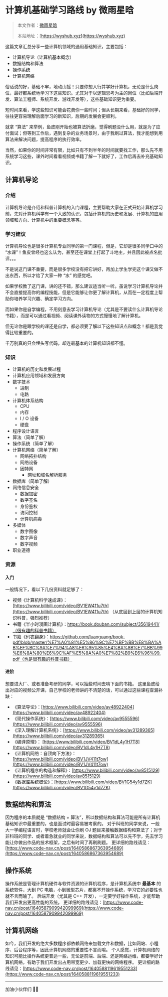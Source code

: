 # 计算机基础学习路线 by 微雨星晗

> 本文作者：[微雨星晗](https://yuyuanweb.feishu.cn/wiki/Abldw5WkjidySxkKxU2cQdAtnah)
>
> 本站地址：[https://wyshub.xyz](https://wyshub.xyz)


这篇文章汇总分享一些计算机领域的通用基础知识，主要包括：

- 计算机导论（计算机基本概念）
- 数据结构和算法
- 操作系统
- 计算机网络

俗话说的好，基础不牢，地动山摇！只要你想入行并学好计算机，无论是什么岗位，最好都系统地学习下这些知识。尤其对于以逻辑思考为主的岗位（比如后端开发、算法工程师、系统开发、游戏开发等），这些基础知识更为重要。

短时间来看，学这些知识可能会花费你一些时间；但从长期来看，基础好的同学，往往更容易理解后面学习的新知识，后期的发展会更顺利。

就拿 “算法” 来举例，鱼皮刚开始也被算法折磨，觉得刷题没什么用，就是为了应付面试；但等到工作后，遇到复杂的业务场景时，由于我刷过算法，我才能想到用算法来解决问题，提高程序的执行效率。

当然，如果你的时间非常有限，比如只有不到半年的时间就要找工作，那么先不用系统学习这些，课外时间看看视频或书籍了解一下就好了，工作后再去补充基础知识。

## 计算机导论
### 介绍
计算机导论是介绍和科普计算机的入门课程，主要帮助大家在正式开始计算机学习前，先对计算机科学有一个大致的认识，包括计算机的历史和发展、计算机的应用领域和方向、计算机中的重要概念等等。

### 学习建议
计算机导论也是很多计算机专业同学的第一门课程，但是，它却是很多同学口中的 “水课”！鱼皮曾经也这么认为，甚至还在课堂上打起了斗地主，并且因此被点名批评。。。

不是说这门课不重要，而是很多学校没有把它讲好，再加上学生学完这个课又做不出东西，所以才给了大家一种 “水” 的感觉吧。

如果学校教了这门课，讲的还不错，那么建议适当听一听。虽说学习计算机导论并不会直接提高你的编程技能，但是它能够让你更了解计算机，从而在一定程度上帮助你培养学习兴趣、确定学习方向。

而如果你是自学编程，不用刻意去学习计算机导论（尤其是不要读什么计算机导论书籍），而是可以通过看视频、阅读课外读物的方式慢慢地了解计算机。

但无论你是跟学校的课还是自学，都必须要了解以下这些知识点和概念！都是我觉得比较重要的。

千万别真的只会埋头写代码，却连最基本的计算机知识都不懂。

### 知识

-  计算机的历史和发展过程 
-  计算机应用领域和发展方向 
-  数字技术 
   - 进制
   - 电路
-  计算机体系结构 
   - CPU
   - 内存
   - I / O 设备
   - 硬盘
-  程序设计语言 
-  算法（简单了解） 
-  操作系统（简单了解） 
-  计算机网络（简单了解） 
   - 网络拓扑结构
   - 网络设备
   - 因特网 
      - 网址和域名解析服务
-  数据库（简单了解） 
-  网络信息安全 
   - 数据加密
   - 数字签名
   - 身份鉴权
   - 访问控制
   - 计算机病毒
-  多媒体 
   - 数字图像
   - 数字声音
   - 数字视频
-  职业道德 

### 资源
#### 入门
一般情况下，看以下几份资料就足够了：

- 视频《计算机科学速成课》：[https://www.bilibili.com/video/BV1EW411u7th](https://www.bilibili.com/video/BV1EW411u7th) （从底层到上层的计算机知识科普，强烈推荐）
- 书籍《半小时漫画计算机》：https://book.douban.com/subject/35619441/（很有趣的科普书籍）
- 书籍《码农翻身》：https://github.com/luanguang/book-pdf/blob/master/%E7%A0%81%E5%86%9C%E7%BF%BB%E8%BA%AB%EF%BC%9A%E7%94%A8%E6%95%85%E4%BA%8B%E7%BB%99%E6%8A%80%E6%9C%AF%E5%8A%A0%E7%82%B9%E6%96%99.pdf（也是很有趣的科普书籍）

#### 进阶
想要进大厂、或者准备考研的同学，可以抽些时间去啃下面的书籍。
这里鱼皮给出对应的视频公开课，自己学校的老师讲的不清楚的话，可以通过这些课程查漏补缺：

- 《算法导论》：[https://www.bilibili.com/video/av48922404](https://www.bilibili.com/video/av48922404)
- 《现代操作系统》：[https://www.bilibili.com/video/av9555596](https://www.bilibili.com/video/av9555596)
- 《深入理解计算机系统》：[https://www.bilibili.com/video/av31289365](https://www.bilibili.com/video/av31289365)
- 《编译原理》： [https://www.bilibili.com/video/BV1dL4y1H7T8](https://www.bilibili.com/video/BV1dL4y1H7T8)
- 《计算机网络：自顶向下方法》：[https://www.bilibili.com/video/BV1JV411t7ow](https://www.bilibili.com/video/BV1JV411t7ow)
- 《计算机程序的构造和解释》：[https://www.bilibili.com/video/av8515129](https://www.bilibili.com/video/av8515129)
- 《数据库系统概论》：[https://www.bilibili.com/video/BV1G54y1d7ZK](https://www.bilibili.com/video/BV1G54y1d7ZK)

## 数据结构和算法
因为程序的本质就是 “数据结构 + 算法”，所以数据结构和算法可能是所有计算机基础知识中最重要的，也是面试时最容易被考察的。
对于科班的同学来说，一般大一学编程语言时，学校老师就会让你刷 OJ 题目来接触数据结构和算法了；对于非科班的同学、或者着急就业的同学来说，数据结构和算法可以先不学，先去学习能让你做出作品的技术框架，之后有时间了再刷刷题。
更详细的路线请见：[https://www.code-nav.cn/post/1640586867363954689](https://www.code-nav.cn/post/1640586867363954689)

## 操作系统
操作系统是管理计算机硬件与软件资源的计算机程序，是计算机系统中 **最基本** 的系统软件，大到 PC 电脑，小到微型芯片，都离不开操作系统，学习它的必要性也就不言而喻了。
后端开发（尤其是 C++ 开发），一定要学好操作系统，才能帮助我们开发出更高性能的系统。
更详细的路线请见：[https://www.code-nav.cn/post/1640587909942099969](https://www.code-nav.cn/post/1640587909942099969)

## 计算机网络
如今，我们开发的绝大多数程序都依赖网络来加载文件和数据，比如网站、小程序、后台程序等，因此计算机网络的重要性不言而喻。
个人感觉，计算机网络的知识可能比操作系统更普适一些，无论是前端、后端、还是网络运维，都要学好计算机网络，有助于我们开发出占用带宽更少、加载更快的网络程序。
更详细的路线请见：[https://www.code-nav.cn/post/1640588119619551233](https://www.code-nav.cn/post/1640588119619551233)

---


加油小伙伴们 💪🏻
